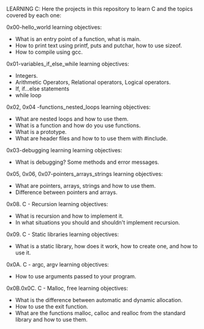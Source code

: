 LEARNING C:
	Here the projects in this repository to learn C and the topics covered by each one:

0x00-hello_world learning objectives:
- What is an entry point of a  function, what is main.
- How to print text using printf, puts and putchar, how to use sizeof.
- How to compile using gcc.

0x01-variables_if_else_while learning objectives:
- Integers.
- Arithmetic Operators, Relational operators, Logical operators.
- If, if…else  statements
- while loop

0x02, 0x04 -functions_nested_loops  learning objectives:
- What are nested loops and how to use them.
- What is a function and how do you use functions.
- What is a prototype.
- What are header files and how to to use them with #include.

0x03-debugging learning learning objectives:
- What is debugging? Some methods and error messages.

0x05, 0x06, 0x07-pointers_arrays_strings learning objectives:
- What are pointers, arrays, strings and how to use them.
- Difference between pointers and arrays.

0x08. C - Recursion learning objectives:
- What is recursion and how to implement it.
- In what situations you should and shouldn't implement recursion.

0x09. C - Static libraries learning objectives:
- What is a static library, how does it work, how to create one, and how to use it.


0x0A. C - argc, argv learning objectives:
- How to use arguments passed to your program.

0x0B.0x0C. C - Malloc, free learning objectives:
- What is the difference between automatic and dynamic allocation.
- How to use the exit function.
- What are the functions malloc, calloc and realloc from the standard library and how to use them.


